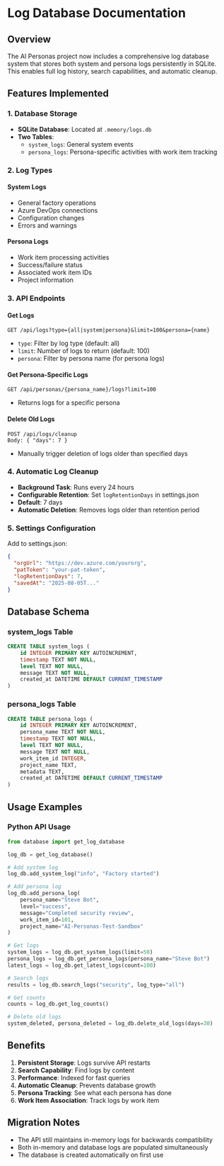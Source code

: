 # Log Database Documentation

## Overview

The AI Personas project now includes a comprehensive log database system that stores both system and persona logs persistently in SQLite. This enables full log history, search capabilities, and automatic cleanup.

## Features Implemented

### 1. Database Storage
- **SQLite Database**: Located at `.memory/logs.db`
- **Two Tables**:
  - `system_logs`: General system events
  - `persona_logs`: Persona-specific activities with work item tracking

### 2. Log Types

#### System Logs
- General factory operations
- Azure DevOps connections
- Configuration changes
- Errors and warnings

#### Persona Logs
- Work item processing activities
- Success/failure status
- Associated work item IDs
- Project information

### 3. API Endpoints

#### Get Logs
```
GET /api/logs?type={all|system|persona}&limit=100&persona={name}
```
- `type`: Filter by log type (default: all)
- `limit`: Number of logs to return (default: 100)
- `persona`: Filter by persona name (for persona logs)

#### Get Persona-Specific Logs
```
GET /api/personas/{persona_name}/logs?limit=100
```
- Returns logs for a specific persona

#### Delete Old Logs
```
POST /api/logs/cleanup
Body: { "days": 7 }
```
- Manually trigger deletion of logs older than specified days

### 4. Automatic Log Cleanup

- **Background Task**: Runs every 24 hours
- **Configurable Retention**: Set `logRetentionDays` in settings.json
- **Default**: 7 days
- **Automatic Deletion**: Removes logs older than retention period

### 5. Settings Configuration

Add to settings.json:
```json
{
  "orgUrl": "https://dev.azure.com/yourorg",
  "patToken": "your-pat-token",
  "logRetentionDays": 7,
  "savedAt": "2025-08-05T..."
}
```

## Database Schema

### system_logs Table
```sql
CREATE TABLE system_logs (
    id INTEGER PRIMARY KEY AUTOINCREMENT,
    timestamp TEXT NOT NULL,
    level TEXT NOT NULL,
    message TEXT NOT NULL,
    created_at DATETIME DEFAULT CURRENT_TIMESTAMP
)
```

### persona_logs Table
```sql
CREATE TABLE persona_logs (
    id INTEGER PRIMARY KEY AUTOINCREMENT,
    persona_name TEXT NOT NULL,
    timestamp TEXT NOT NULL,
    level TEXT NOT NULL,
    message TEXT NOT NULL,
    work_item_id INTEGER,
    project_name TEXT,
    metadata TEXT,
    created_at DATETIME DEFAULT CURRENT_TIMESTAMP
)
```

## Usage Examples

### Python API Usage
```python
from database import get_log_database

log_db = get_log_database()

# Add system log
log_db.add_system_log("info", "Factory started")

# Add persona log
log_db.add_persona_log(
    persona_name="Steve Bot",
    level="success",
    message="Completed security review",
    work_item_id=101,
    project_name="AI-Personas-Test-Sandbox"
)

# Get logs
system_logs = log_db.get_system_logs(limit=50)
persona_logs = log_db.get_persona_logs(persona_name="Steve Bot")
latest_logs = log_db.get_latest_logs(count=100)

# Search logs
results = log_db.search_logs("security", log_type="all")

# Get counts
counts = log_db.get_log_counts()

# Delete old logs
system_deleted, persona_deleted = log_db.delete_old_logs(days=30)
```

## Benefits

1. **Persistent Storage**: Logs survive API restarts
2. **Search Capability**: Find logs by content
3. **Performance**: Indexed for fast queries
4. **Automatic Cleanup**: Prevents database growth
5. **Persona Tracking**: See what each persona has done
6. **Work Item Association**: Track logs by work item

## Migration Notes

- The API still maintains in-memory logs for backwards compatibility
- Both in-memory and database logs are populated simultaneously
- The database is created automatically on first use